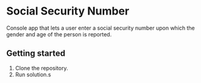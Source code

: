 # Social Security Number

Console app that lets a user enter a social security number
 upon which the gender and age of the person is reported.

## Getting started

1. Clone the repository.
2. Run solution.s